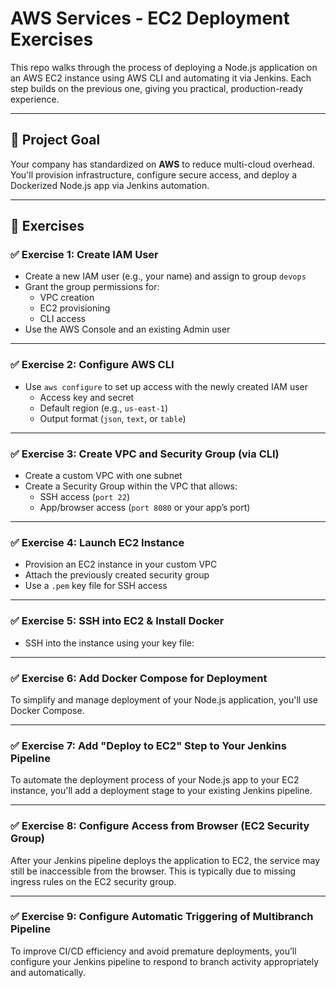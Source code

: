 # AWS Services - EC2 Deployment Exercises

This repo walks through the process of deploying a Node.js application on an AWS EC2 instance using 
AWS CLI and automating it via Jenkins. Each step builds on the previous one, giving you practical, 
production-ready experience.

---

## 🧭 Project Goal

Your company has standardized on **AWS** to reduce multi-cloud overhead. You'll provision infrastructure,
configure secure access, and deploy a Dockerized Node.js app via Jenkins automation.

---

## 📘 Exercises

### ✅ Exercise 1: Create IAM User

- Create a new IAM user (e.g., your name) and assign to group `devops`
- Grant the group permissions for:
  - VPC creation
  - EC2 provisioning
  - CLI access
- Use the AWS Console and an existing Admin user

---

### ✅ Exercise 2: Configure AWS CLI

- Use `aws configure` to set up access with the newly created IAM user
  - Access key and secret
  - Default region (e.g., `us-east-1`)
  - Output format (`json`, `text`, or `table`)

---

### ✅ Exercise 3: Create VPC and Security Group (via CLI)

- Create a custom VPC with one subnet
- Create a Security Group within the VPC that allows:
  - SSH access (`port 22`)
  - App/browser access (`port 8080` or your app’s port)

---

### ✅ Exercise 4: Launch EC2 Instance

- Provision an EC2 instance in your custom VPC
- Attach the previously created security group
- Use a `.pem` key file for SSH access

---

### ✅ Exercise 5: SSH into EC2 & Install Docker

- SSH into the instance using your key file:

---

### ✅ Exercise 6: Add Docker Compose for Deployment

To simplify and manage deployment of your Node.js application, you'll use Docker Compose.

---

### ✅ Exercise 7: Add "Deploy to EC2" Step to Your Jenkins Pipeline

To automate the deployment process of your Node.js app to your EC2 instance, you'll add a deployment 
stage to your existing Jenkins pipeline.

---

### ✅ Exercise 8: Configure Access from Browser (EC2 Security Group)

After your Jenkins pipeline deploys the application to EC2, the service may still be inaccessible 
from the browser. This is typically due to missing ingress rules on the EC2 security group.

---

### ✅ Exercise 9: Configure Automatic Triggering of Multibranch Pipeline

To improve CI/CD efficiency and avoid premature deployments, you’ll configure your Jenkins pipeline
to respond to branch activity appropriately and automatically.